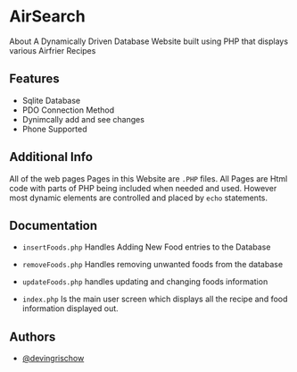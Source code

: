 
# AirSearch

About A Dynamically Driven Database Website built using PHP that displays various Airfrier Recipes

## Features

- Sqlite Database 
- PDO Connection Method
- Dynimcally add and see changes
- Phone Supported


## Additional Info

All of the web pages Pages in this Website are `.PHP` files. All Pages are Html code with parts of PHP being included when needed and used. However most dynamic elements are controlled and placed by `echo` statements.


## Documentation


- `insertFoods.php` Handles Adding New Food entries to the Database 

- `removeFoods.php` Handles removing unwanted foods from the database 

- `updateFoods.php` handles updating and changing foods information 

- `index.php` Is the main user screen which displays all the recipe and food information displayed out. 
## Authors

- [@devingrischow](https://github.com/devingrischow)


